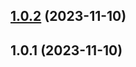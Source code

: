 

## [1.0.2](https://github.com/P1989singh/Testing8-husky/compare/1.0.1...1.0.2) (2023-11-10)

## 1.0.1 (2023-11-10)